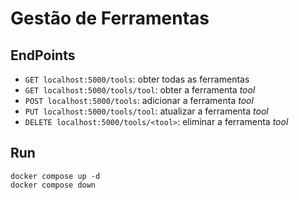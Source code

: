 # Gestão de Ferramentas

## EndPoints

- `GET localhost:5000/tools`: obter todas as ferramentas
- `GET localhost:5000/tools/tool`: obter a ferramenta *tool*
- `POST localhost:5000/tools`: adicionar a ferramenta *tool*
- `PUT localhost:5000/tools/tool`: atualizar a ferramenta *tool*
- `DELETE localhost:5000/tools/<tool>`: eliminar a ferramenta *tool*

## Run

```
docker compose up -d
docker compose down
```